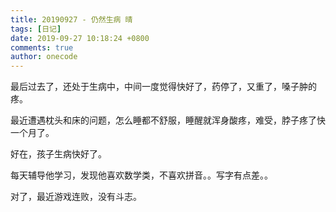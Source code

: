 ```yaml
---
title: 20190927 - 仍然生病 晴
tags: [日记]
date: 2019-09-27 10:18:24 +0800
comments: true
author: onecode
---
```

最后过去了，还处于生病中，中间一度觉得快好了，药停了，又重了，嗓子肿的疼。

最近遭遇枕头和床的问题，怎么睡都不舒服，睡醒就浑身酸疼，难受，脖子疼了快一个月了。

好在，孩子生病快好了。

每天辅导他学习，发现他喜欢数学类，不喜欢拼音。。写字有点差。。

对了，最近游戏连败，没有斗志。




